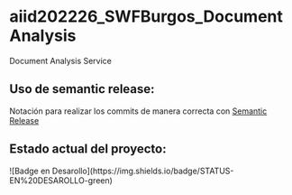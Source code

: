 # aiid202226_SWFBurgos_DocumentAnalysis
Document Analysis Service

<h2>Uso de semantic release:</h2>
Notación para realizar los commits de manera correcta con <a href="https://github.com/commitizen/conventional-commit-types/blob/d1fb9cc953b8f1e33e2dd63babdf6ae8ab1c8711/index.json">Semantic Release</a>

<h2>Estado actual del proyecto:</h2>
![Badge en Desarollo](https://img.shields.io/badge/STATUS-EN%20DESAROLLO-green)
